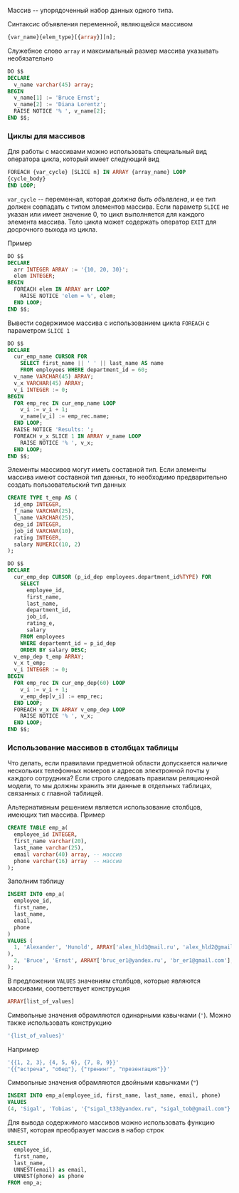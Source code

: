 Массив -- упорядоченный набор данных одного типа.

Синтаксис объявления переменной, являющейся массивом
```sql
{var_name}{elem_type}[{array}][n];
```

Служебное слово `array` и максимальный размер массива указывать необязательно
```sql
DO $$
DECLARE
  v_name varchar(45) array;
BEGIN
  v_name[1] := 'Bruce Ernst';
  v_name[2] := 'Diana Lorentz';
  RAISE NOTICE '% ', v_name[2];
END $$;
```

### Циклы для массивов

Для работы с массивами можно использовать специальный вид оператора цикла, который имеет следующий вид
```sql
FOREACH {var_cycle} [SLICE n] IN ARRAY {array_name} LOOP
{cycle_body}
END LOOP;
```
`var_cycle` -- переменная, которая _должна быть объявлена_, и ее тип должен совпадать с типом элементов массива. Если параметр `SLICE` не указан или имеет значение 0, то цикл выполняется для каждого элемента массива. Тело цикла может содержать оператор `EXIT` для досрочного выхода из цикла.

Пример
```sql
DO $$
DECLARE
  arr INTEGER ARRAY := '{10, 20, 30}';
  elem INTEGER;
BEGIN
  FOREACH elem IN ARRAY arr LOOP
    RAISE NOTICE 'elem = %', elem;
  END LOOP;
END $$;
```

Вывести содержимое массива с использованием цикла `FOREACH` с параметром `SLICE 1`
```sql
DO $$
DECLARE
  cur_emp_name CURSOR FOR
    SELECT first_name || ' ' || last_name AS name
    FROM employees WHERE department_id = 60;
  v_name VARCHAR(45) ARRAY;
  v_x VARCHAR(45) ARRAY;
  v_i INTEGER := 0;
BEGIN
  FOR emp_rec IN cur_emp_name LOOP
    v_i := v_i + 1;
    v_name[v_i] := emp_rec.name;
  END LOOP;
  RAISE NOTICE 'Results: ';
  FOREACH v_x SLICE 1 IN ARRAY v_name LOOP
    RAISE NOTICE '% ', v_x;
  END LOOP;
END $$;
```

Элементы массивов могут иметь составной тип. Если элементы массива имеют составной тип данных, то необходимо предварительно создать пользовательский тип данных
```sql
CREATE TYPE t_emp AS (
  id_emp INTEGER,
  f_name VARCHAR(25),
  l_name VARCHAR(25),
  dep_id INTEGER,
  job_id VARCHAR(10),
  rating INTEGER,
  salary NUMERIC(10, 2)
);

DO $$
DECLARE
  cur_emp_dep CURSOR (p_id_dep employees.department_id%TYPE) FOR
    SELECT
      employee_id,
      first_name,
      last_name,
      department_id,
      job_id,
      rating_e,
      salary
    FROM employees
    WHERE departemnt_id = p_id_dep
    ORDER BY salary DESC;
  v_emp_dep t_emp ARRAY;
  v_x t_emp;
  v_i INTEGER := 0;
BEGIN
  FOR emp_rec IN cur_emp_dep(60) LOOP 
    v_i := v_i + 1;
    v_emp_dep[v_i] := emp_rec;
  END LOOP;
  FOREACH v_x IN ARRAY v_emp_dep LOOP
    RAISE NOTICE '% ', v_x;
  END LOOP;
END $$;
```

### Использование массивов в столбцах таблицы

Что делать, если правилами предметной области допускается наличие нескольких телефонных номеров и адресов электронной почты у каждого сотрудника? Если строго следовать правилам реляционной модели, то мы должны хранить эти данные в отдельных таблицах, связанных с главной таблицей.

Альтернативным решением является использование столбцов, имеющих тип массива. Пример
```sql
CREATE TABLE emp_a(
  employee_id INTEGER,
  first_name varchar(20),
  last_name varchar(25),
  email varchar(40) array, -- массив
  phone varchar(16) array  -- массив
);
```

Заполним таблицу
```sql
INSERT INTO emp_a(
  employee_id,
  first_name,
  last_name,
  email,
  phone
)
VALUES (
  1, 'Alexander', 'Hunold', ARRAY['alex_hld1@mail.ru', 'alex_hld2@gmail.com'], ARRAY['+7-123-456-77-88', '+7-444-555-33-22']
),
  2, 'Bruce', 'Ernst', ARRAY['bruc_er1@yandex.ru', 'br_er1@gmail.com'], ARRAY['+7-333-450-71-22', '+7-777-543-22-11']
);
```
В предложении `VALUES` значениям столбцов, которые являются массивами, соответствует конструкция
```sql
ARRAY[list_of_values]
```
Символьные значения обрамляются одинарными кавычками (`'`). Можно также использовать конструкцию
```sql
'{list_of_values}'
```
Например
```sql
'{{1, 2, 3}, {4, 5, 6}, {7, 8, 9}}'
'{{"встреча", "обед"}, {"тренинг", "презентация"}}'
```
Символьные значения обрамляются двойными кавычками (`"`)
```sql
INSERT INTO emp_a(employee_id, first_name, last_name, email, phone)
VALUES
(4, 'Sigal', 'Tobias', '{"sigal_t33@yandex.ru", "sigal_tob@gmail.com"}', '{"+7-789-555-75-44", "+7-778-678-12-21"}');
```
Для вывода содержимого массивов можно использовать функцию `UNNEST`, которая преобразует массив в набор строк
```sql
SELECT
  employee_id,
  first_name,
  last_name,
  UNNEST(email) as email,
  UNNEST(phone) as phone
FROM emp_a;
```
